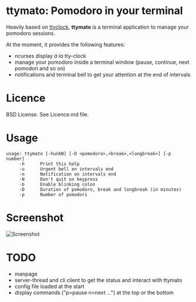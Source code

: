 # ttymato: Pomodoro in your terminal

Heavily based on [ttyclock](https://github.com/xorg62/tty-clock), **ttymato** is
a terminal application to manage your pomodoro sessions.

At the moment, it provides the following features:
* ncurses display *à la* tty-clock
* manage your pomodoro inside a terminal window (pause, continue, next pomodori
  and so on)
* notifications and terminal bell to get your attention at the end of intervals

# Licence
BSD License. See Licence.md file.

# Usage

	usage: ttymato [-hunbN] [-D <pomodoro>,<break>,<longbreak>] [-p number] 
		 -h 	 Print this help                                        
		 -u 	 Urgent bell on intervals end                           
		 -n 	 Notification on intervals end                          
		 -N 	 Don't quit on keypress                                 
		 -b 	 Enable blinking colon                                  
		 -D 	 Duration of pomodoro, break and longbreak (in minutes) 
		 -p 	 Number of pomodori 

# Screenshot
![Screenshot](https://raw.github.com/driquet/ttymato/master/screenshots/screenshot_0.png)

# TODO
* manpage
* server-thread and cli client to get the status and interact with ttymato
* config file loaded at the start
* display commands ("p=pause n=next ...") at the top or the bottom
